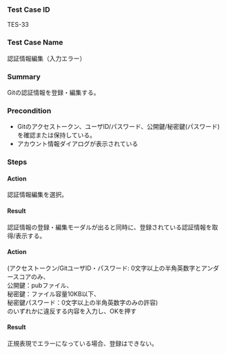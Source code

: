 ### Test Case ID
TES-33

### Test Case Name
認証情報編集（入力エラー）

### Summary
Gitの認証情報を登録・編集する。

### Precondition
* Gitのアクセストークン、ユーザID/パスワード、公開鍵/秘密鍵(パスワード)を確認または保持している。
* アカウント情報ダイアログが表示されている

### Steps

#### Action
認証情報編集を選択。
#### Result
認証情報の登録・編集モーダルが出ると同時に、登録されている認証情報を取得/表示する。

#### Action
(アクセストークン/GitユーザID・パスワード: 0文字以上の半角英数字とアンダースコアのみ、  
公開鍵：pubファイル、  
秘密鍵：ファイル容量10KB以下、  
秘密鍵パスワード：0文字以上の半角英数字のみの許容)  
のいずれかに違反する内容を入力し、OKを押す
#### Result
正規表現でエラーになっている場合、登録はできない。
